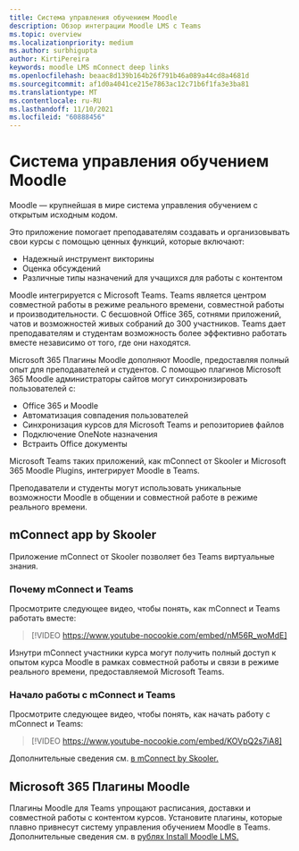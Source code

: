 ```yaml
---
title: Система управления обучением Moodle
description: Обзор интеграции Moodle LMS с Teams
ms.topic: overview
ms.localizationpriority: medium
ms.author: surbhigupta
author: KirtiPereira
keywords: moodle LMS mConnect deep links
ms.openlocfilehash: beaac8d139b164b26f791b46a089a44cd8a4681d
ms.sourcegitcommit: af1d0a4041ce215e7863ac12c71b6f1fa3e3ba81
ms.translationtype: MT
ms.contentlocale: ru-RU
ms.lasthandoff: 11/10/2021
ms.locfileid: "60888456"
---
```

# <a name="moodle-learning-management-system"></a>Система управления обучением Moodle

Moodle — крупнейшая в мире система управления обучением с открытым исходным кодом. 

Это приложение помогает преподавателям создавать и организовывать свои курсы с помощью ценных функций, которые включают:
* Надежный инструмент викторины 
* Оценка обсуждений
* Различные типы назначений для учащихся для работы с контентом  
 
Moodle интегрируется с Microsoft Teams. Teams является центром совместной работы в режиме реального времени, совместной работы и производительности. С бесшовной Office 365, сотнями приложений, чатов и возможностей живых собраний до 300 участников. Teams дает преподавателям и студентам возможность более эффективно работать вместе независимо от того, где они находятся. 
 
Microsoft 365 Плагины Moodle дополняют Moodle, предоставляя полный опыт для преподавателей и студентов. С помощью плагинов Microsoft 365 Moodle администраторы сайтов могут синхронизировать пользователей с:

* Office 365 и Moodle
* Автоматизация совпадения пользователей
* Синхронизация курсов для Microsoft Teams и репозиториев файлов
* Подключение OneNote назначения
* Встраить Office документы
 
Microsoft Teams таких приложений, как mConnect от Skooler и Microsoft 365 Moodle Plugins, интегрирует Moodle в Teams.

Преподаватели и студенты могут использовать уникальные возможности Moodle в общении и совместной работе в режиме реального времени.

## <a name="mconnect-app-by-skooler"></a>mConnect app by Skooler

Приложение mConnect от Skooler позволяет без Teams виртуальные знания.

### <a name="why-mconnect-and-teams"></a>Почему mConnect и Teams

Просмотрите следующее видео, чтобы понять, как mConnect и Teams работать вместе:

> [!VIDEO https://www.youtube-nocookie.com/embed/nM56R_woMdE]

Изнутри mConnect участники курса могут получить полный доступ к опытом курса Moodle в рамках совместной работы и связи в режиме реального времени, предоставляемой Microsoft Teams.

### <a name="get-started-with-mconnect-and-teams"></a>Начало работы с mConnect и Teams

Просмотрите следующее видео, чтобы понять, как начать работу с mConnect и Teams:

> [!VIDEO https://www.youtube-nocookie.com/embed/KOVpQ2s7iA8]

Дополнительные сведения см. [в mConnect by Skooler.](https://skooler.com/mconnect/how-to/)

## <a name="microsoft-365-moodle-plugins"></a>Microsoft 365 Плагины Moodle

Плагины Moodle для Teams упрощают расписания, доставки и совместной работы с контентом курсов. Установите плагины, которые плавно привнесут систему управления обучением Moodle в Teams. Дополнительные сведения см. в [рублях Install Moodle LMS.](moodleInstructions.md)

